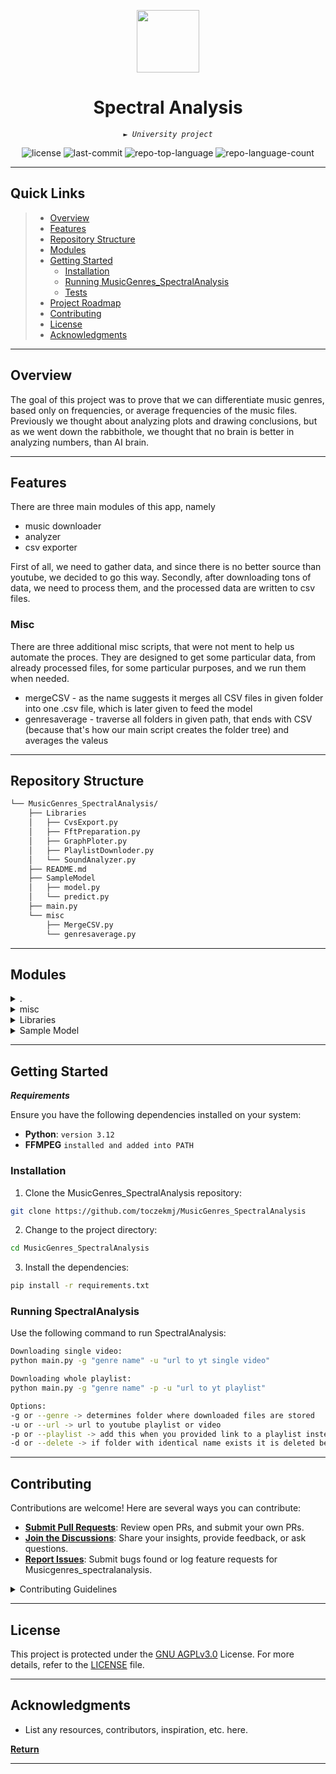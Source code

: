 <p align="center">
  <img src="https://cdn-icons-png.flaticon.com/512/6295/6295417.png" width="100" />
</p>
<p align="center">
    <h1 align="center">Spectral Analysis</h1>
</p>
<p align="center">
    <em><code>► University project</code></em>
</p>
<p align="center">
	<img src="https://img.shields.io/github/license/toczekmj/MusicGenres_SpectralAnalysis?style=flat&color=0080ff" alt="license">
	<img src="https://img.shields.io/github/last-commit/toczekmj/MusicGenres_SpectralAnalysis?style=flat&logo=git&logoColor=white&color=0080ff" alt="last-commit">
	<img src="https://img.shields.io/github/languages/top/toczekmj/MusicGenres_SpectralAnalysis?style=flat&color=0080ff" alt="repo-top-language">
	<img src="https://img.shields.io/github/languages/count/toczekmj/MusicGenres_SpectralAnalysis?style=flat&color=0080ff" alt="repo-language-count">
<p>

<hr>

##  Quick Links

> - [ Overview](#-overview)
> - [ Features](#-features)
> - [ Repository Structure](#-repository-structure)
> - [ Modules](#-modules)
> - [ Getting Started](#-getting-started)
>   - [ Installation](#-installation)
>   - [ Running MusicGenres_SpectralAnalysis](#-running-MusicGenres_SpectralAnalysis)
>   - [ Tests](#-tests)
> - [ Project Roadmap](#-project-roadmap)
> - [ Contributing](#-contributing)
> - [ License](#-license)
> - [ Acknowledgments](#-acknowledgments)

---

## Overview

The goal of this project was to prove that we can differentiate music genres, based only on frequencies, or average 
frequencies of the music files. Previously we thought about analyzing plots and drawing conclusions, but as we went down the 
rabbithole, we thought that no brain is better in analyzing numbers, than AI brain.

--- 
## Features
There are three main modules of this app, namely 
- music downloader 
- analyzer
- csv exporter

First of all, we need to gather data, and since there is no better source than youtube, we decided to go this way. 
Secondly, after downloading tons of data, we need to process them, and the processed data are written to csv files. 


### Misc
There are three additional misc scripts, that were not ment to help us automate the proces. 
They are designed to get some particular data, from already processed files, for some particular purposes, and we run them when needed.
- mergeCSV - as the name suggests it merges all CSV files in given folder into one .csv file, which is later given to feed the model
- genresaverage - traverse all folders in given path, that ends with CSV (because that's how our main script creates the folder tree) and averages the valeus 
---
##  Repository Structure

```sh
└── MusicGenres_SpectralAnalysis/
    ├── Libraries
    │   ├── CvsExport.py
    │   ├── FftPreparation.py
    │   ├── GraphPloter.py
    │   ├── PlaylistDownloder.py
    │   └── SoundAnalyzer.py
    ├── README.md
    ├── SampleModel
    │   ├── model.py
    │   └── predict.py
    ├── main.py
    └── misc
        ├── MergeCSV.py
        └── genresaverage.py
```

---

##  Modules

<details closed><summary>.</summary>

| File                                                                                    | Summary                                                   |
| ---                                                                                     |-----------------------------------------------------------|
| [main.py](https://github.com/toczekmj/MusicGenres_SpectralAnalysis/blob/master/main.py) | <code>► Main app, used to gather and process data.</code> |

</details>

<details closed><summary>misc</summary>

| File                                                                                                                       | Summary                                                                                                                   |
| ---                                                                                                                        |---------------------------------------------------------------------------------------------------------------------------|
| [genresaverage.py](https://github.com/toczekmj/MusicGenres_SpectralAnalysis/blob/master/misc/genresaverage.py)             | <code>► Calculates average from one of the genres. <br/>It operates on already generated .csv files, not on mp3's.</code> |
| [MergeCSV.py](https://github.com/toczekmj/MusicGenres_SpectralAnalysis/blob/master/misc/MergeCSV.py)                       | <code>► It meregs .csv files for later usage in ML.</code>                                                                |

</details>

<details closed><summary>Libraries</summary>

| File                                                                                                                        | Summary                                                   |
| ---                                                                                                                         |-----------------------------------------------------------|
| [SoundAnalyzer.py](https://github.com/toczekmj/MusicGenres_SpectralAnalysis/blob/master/Libraries/SoundAnalyzer.py)         | <code>► Load songs, and preform Fourier transform.</code> |
| [FftPreparation.py](https://github.com/toczekmj/MusicGenres_SpectralAnalysis/blob/master/Libraries/FftPreparation.py)       | <code>► Prepare data to Fourier Transform.</code>         |
| [GraphPloter.py](https://github.com/toczekmj/MusicGenres_SpectralAnalysis/blob/master/Libraries/GraphPloter.py)             | <code>► Plot graphs using matplotlib.</code>              |
| [PlaylistDownloder.py](https://github.com/toczekmj/MusicGenres_SpectralAnalysis/blob/master/Libraries/PlaylistDownloder.py) | <code>► Download files from youtube.</code>               |
| [CvsExport.py](https://github.com/toczekmj/MusicGenres_SpectralAnalysis/blob/master/Libraries/CvsExport.py)                 | <code>► Exports data into .csv files.</code>              |

</details>

<details closed><summary>Sample Model</summary>

| File                                                                                                      | Summary                                                                                                    |
| ---                                                                                                        |------------------------------------------------------------------------------------------------------------|
| [model.py](https://github.com/toczekmj/MusicGenres_SpectralAnalysis/blob/master/SampleModel/model.py)     | <code>► WARNING - FULLY AI GENERATED CONTENT<br/>Creates model which can recognise music genres.</code>    |
| [predict.py](https://github.com/toczekmj/MusicGenres_SpectralAnalysis/blob/master/SampleModel/predict.py) | <code>► WARNING - FULLY AI GENERATED CONTENT<br/>Uses previously created model to recognise genres.</code> |

</details>

---

##  Getting Started

***Requirements***

Ensure you have the following dependencies installed on your system:

* **Python**: `version 3.12`
* **FFMPEG** `installed and added into PATH`

###  Installation

1. Clone the MusicGenres_SpectralAnalysis repository:

```sh
git clone https://github.com/toczekmj/MusicGenres_SpectralAnalysis
```

2. Change to the project directory:

```sh
cd MusicGenres_SpectralAnalysis
```

3. Install the dependencies:

```sh
pip install -r requirements.txt
```

###  Running SpectralAnalysis

Use the following command to run SpectralAnalysis:

```sh
Downloading single video:
python main.py -g "genre name" -u "url to yt single video" 

Downloading whole playlist:
python main.py -g "genre name" -p -u "url to yt playlist"

Options: 
-g or --genre -> determines folder where downloaded files are stored
-u or --url -> url to youtube playlist or video
-p or --playlist -> add this when you provided link to a playlist insted of single video in previous step
-d or --delete -> if folder with identical name exists it is deleted before the download starts 
```


---


##  Contributing

Contributions are welcome! Here are several ways you can contribute:

- **[Submit Pull Requests](https://github.com/toczekmj/MusicGenres_SpectralAnalysis/blob/main/CONTRIBUTING.md)**: Review open PRs, and submit your own PRs.
- **[Join the Discussions](https://github.com/toczekmj/MusicGenres_SpectralAnalysis/discussions)**: Share your insights, provide feedback, or ask questions.
- **[Report Issues](https://github.com/toczekmj/MusicGenres_SpectralAnalysis/issues)**: Submit bugs found or log feature requests for Musicgenres_spectralanalysis.

<details closed>
    <summary>Contributing Guidelines</summary>

1. **Fork the Repository**: Start by forking the project repository to your GitHub account.
2. **Clone Locally**: Clone the forked repository to your local machine using a Git client.
   ```sh
   git clone https://github.com/toczekmj/MusicGenres_SpectralAnalysis
   ```
3. **Create a New Branch**: Always work on a new branch, giving it a descriptive name.
   ```sh
   git checkout -b new-feature-x
   ```
4. **Make Your Changes**: Develop and test your changes locally.
5. **Commit Your Changes**: Commit with a clear message describing your updates.
   ```sh
   git commit -m 'Implemented new feature x.'
   ```
6. **Push to GitHub**: Push the changes to your forked repository.
   ```sh
   git push origin new-feature-x
   ```
7. **Submit a Pull Request**: Create a PR against the original project repository. Clearly describe the changes and their motivations.

Once your PR is reviewed and approved, it will be merged into the main branch.

</details>

---

##  License

This project is protected under the [GNU AGPLv3.0](https://choosealicense.com/licenses/agpl-3.0/#) License. For more details, refer to the [LICENSE](https://choosealicense.com/licenses/) file.

---

##  Acknowledgments

- List any resources, contributors, inspiration, etc. here.

[**Return**](#-quick-links)

---